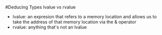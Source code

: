 #Deducing Types
lvalue vs rvalue
- lvalue: an expresion that refers to a memory location and allows us to take the address of that memory location via the & operator
- rvalue: anything that's not an lvalue